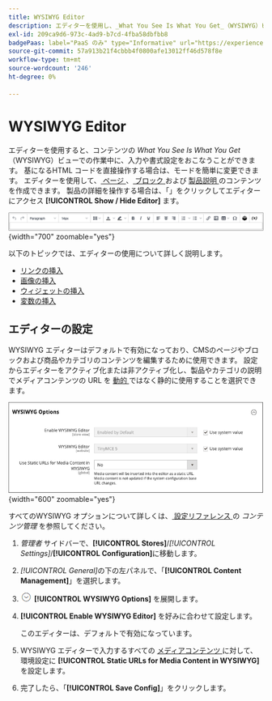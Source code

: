 ```yaml
---
title: WYSIWYG Editor
description: エディターを使用し、_What You See Is What You Get_（WYSIWYG）ビューでコンテンツを操作する方法について説明します。
exl-id: 209ca9d6-973c-4ad9-b7cd-4fba58dbfbb8
badgePaas: label="PaaS のみ" type="Informative" url="https://experienceleague.adobe.com/en/docs/commerce/user-guides/product-solutions" tooltip="Adobe Commerce on Cloud プロジェクト（Adobeが管理する PaaS インフラストラクチャ）およびオンプレミスプロジェクトにのみ適用されます。"
source-git-commit: 57a913b21f4cbbb4f0800afe13012ff46d578f8e
workflow-type: tm+mt
source-wordcount: '246'
ht-degree: 0%

---
```


# WYSIWYG Editor

エディターを使用すると、コンテンツの _What You See Is What You Get_ （WYSIWYG）ビューでの作業中に、入力や書式設定をおこなうことができます。 基になるHTML コードを直接操作する場合は、モードを簡単に変更できます。 エディターを使用して、[ ページ ](pages.md)、[ ブロック ](blocks.md) および [ 製品説明 ](../catalog/product-content.md) のコンテンツを作成できます。 製品の詳細を操作する場合は、「」をクリックしてエディターにアクセス **[!UICONTROL Show / Hide Editor]** ます。

![ エディターツールバー ](./assets/editor-toolbar.png){width="700" zoomable="yes"}

以下のトピックでは、エディターの使用について詳しく説明します。

- [リンクの挿入](editor-insert-link.md)
- [画像の挿入](editor-insert-image.md)
- [ウィジェットの挿入](editor-widget.md)
- [変数の挿入](editor-insert-variable.md)

## エディターの設定

WYSIWYG エディターはデフォルトで有効になっており、CMSのページやブロックおよび商品やカテゴリのコンテンツを編集するために使用できます。 設定からエディターをアクティブ化または非アクティブ化し、製品やカテゴリの説明でメディアコンテンツの URL を [ 動的 ](../catalog/catalog-urls.md#dynamic-url) ではなく静的に使用することを選択できます。

![WYSIWYG オプション ](./assets/content-management-wysiwyg-options.png){width="600" zoomable="yes"}

すべてのWYSIWYG オプションについて詳しくは、[ 設定リファレンス ](../configuration-reference/general/content-management.md) の _コンテンツ管理_ を参照してください。

1. _管理者_ サイドバーで、**[!UICONTROL Stores]**/_[!UICONTROL Settings]_/**[!UICONTROL Configuration]**&#x200B;に移動します。

1. _[!UICONTROL General]_&#x200B;の下の左パネルで、「**[!UICONTROL Content Management]**」を選択します。

1. ![ 展開セレクター ](../assets/icon-display-expand.png) **[!UICONTROL WYSIWYG Options]** を展開します。

1. **[!UICONTROL Enable WYSIWYG Editor]** を好みに合わせて設定します。

   このエディターは、デフォルトで有効になっています。

1. WYSIWYG エディターで入力するすべての [ メディアコンテンツ ](../catalog/catalog-urls.md#static-url) に対して、環境設定に **[!UICONTROL Static URLs for Media Content in WYSIWYG]** を設定します。

1. 完了したら、「**[!UICONTROL Save Config]**」をクリックします。
